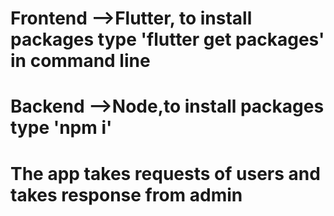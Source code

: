 # Frontend -->Flutter, to install packages type 'flutter get packages' in command line
# Backend -->Node,to install packages type 'npm i'
# The app takes requests of users and takes response from admin